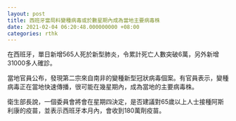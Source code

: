 ```yaml
---
layout: post
title: 西班牙當局料變種病毒或於數星期內成為當地主要病毒株
date: 2021-02-04 06:20:48.000000000 +08:00
categories: rthk
---
```


在西班牙，單日新增565人死於新型肺炎，令累計死亡人數突破6萬，另外新增31000多人確診。

當地官員公布，發現第二宗來自南非的變種新型冠狀病毒個案。有官員表示，變種病毒正在當地快速傳播，很可能在幾星期內，成為當地的主要病毒株。

衛生部長說，一個委員會將會在星期四決定，是否建議對65歲以上人士接種阿斯利康的疫苗，並表示西班牙本月內，會收到180萬劑疫苗。
